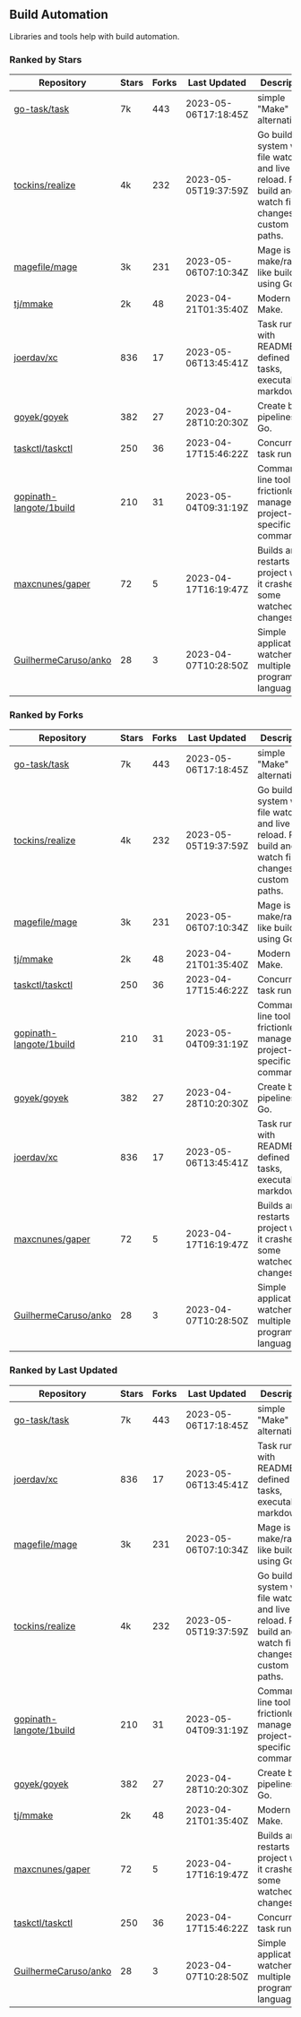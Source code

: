 ## Build Automation

Libraries and tools help with build automation.

### Ranked by Stars

| Repository | Stars | Forks | Last Updated | Description | 
|------------|-------|-------|--------------|-------------|
| [go-task/task](https://github.com/go-task/task) | 7k | 443 | 2023-05-06T17:18:45Z |  simple "Make" alternative. |
| [tockins/realize](https://github.com/tockins/realize) | 4k | 232 | 2023-05-05T19:37:59Z |  Go build a system with file watchers and live to reload. Run, build and watch file changes with custom paths. |
| [magefile/mage](https://github.com/magefile/mage) | 3k | 231 | 2023-05-06T07:10:34Z |  Mage is a make/rake-like build tool using Go. |
| [tj/mmake](https://github.com/tj/mmake) | 2k | 48 | 2023-04-21T01:35:40Z |  Modern Make. |
| [joerdav/xc](https://github.com/joerdav/xc) | 836 | 17 | 2023-05-06T13:45:41Z |  Task runner with README.md defined tasks, executable markdown. |
| [goyek/goyek](https://github.com/goyek/goyek) | 382 | 27 | 2023-04-28T10:20:30Z |  Create build pipelines in Go. |
| [taskctl/taskctl](https://github.com/taskctl/taskctl) | 250 | 36 | 2023-04-17T15:46:22Z |  Concurrent task runner. |
| [gopinath-langote/1build](https://github.com/gopinath-langote/1build) | 210 | 31 | 2023-05-04T09:31:19Z |  Command line tool to frictionlessly manage project-specific commands. |
| [maxcnunes/gaper](https://github.com/maxcnunes/gaper) | 72 | 5 | 2023-04-17T16:19:47Z |  Builds and restarts a Go project when it crashes or some watched file changes. |
| [GuilhermeCaruso/anko](https://github.com/GuilhermeCaruso/anko) | 28 | 3 | 2023-04-07T10:28:50Z |  Simple application watcher for multiple programming languages. |

### Ranked by Forks

| Repository | Stars | Forks | Last Updated | Description | 
|------------|-------|-------|--------------|-------------|
| [go-task/task](https://github.com/go-task/task) | 7k | 443 | 2023-05-06T17:18:45Z |  simple "Make" alternative. |
| [tockins/realize](https://github.com/tockins/realize) | 4k | 232 | 2023-05-05T19:37:59Z |  Go build a system with file watchers and live to reload. Run, build and watch file changes with custom paths. |
| [magefile/mage](https://github.com/magefile/mage) | 3k | 231 | 2023-05-06T07:10:34Z |  Mage is a make/rake-like build tool using Go. |
| [tj/mmake](https://github.com/tj/mmake) | 2k | 48 | 2023-04-21T01:35:40Z |  Modern Make. |
| [taskctl/taskctl](https://github.com/taskctl/taskctl) | 250 | 36 | 2023-04-17T15:46:22Z |  Concurrent task runner. |
| [gopinath-langote/1build](https://github.com/gopinath-langote/1build) | 210 | 31 | 2023-05-04T09:31:19Z |  Command line tool to frictionlessly manage project-specific commands. |
| [goyek/goyek](https://github.com/goyek/goyek) | 382 | 27 | 2023-04-28T10:20:30Z |  Create build pipelines in Go. |
| [joerdav/xc](https://github.com/joerdav/xc) | 836 | 17 | 2023-05-06T13:45:41Z |  Task runner with README.md defined tasks, executable markdown. |
| [maxcnunes/gaper](https://github.com/maxcnunes/gaper) | 72 | 5 | 2023-04-17T16:19:47Z |  Builds and restarts a Go project when it crashes or some watched file changes. |
| [GuilhermeCaruso/anko](https://github.com/GuilhermeCaruso/anko) | 28 | 3 | 2023-04-07T10:28:50Z |  Simple application watcher for multiple programming languages. |

### Ranked by Last Updated

| Repository | Stars | Forks | Last Updated | Description | 
|------------|-------|-------|--------------|-------------|
| [go-task/task](https://github.com/go-task/task) | 7k | 443 | 2023-05-06T17:18:45Z |  simple "Make" alternative. |
| [joerdav/xc](https://github.com/joerdav/xc) | 836 | 17 | 2023-05-06T13:45:41Z |  Task runner with README.md defined tasks, executable markdown. |
| [magefile/mage](https://github.com/magefile/mage) | 3k | 231 | 2023-05-06T07:10:34Z |  Mage is a make/rake-like build tool using Go. |
| [tockins/realize](https://github.com/tockins/realize) | 4k | 232 | 2023-05-05T19:37:59Z |  Go build a system with file watchers and live to reload. Run, build and watch file changes with custom paths. |
| [gopinath-langote/1build](https://github.com/gopinath-langote/1build) | 210 | 31 | 2023-05-04T09:31:19Z |  Command line tool to frictionlessly manage project-specific commands. |
| [goyek/goyek](https://github.com/goyek/goyek) | 382 | 27 | 2023-04-28T10:20:30Z |  Create build pipelines in Go. |
| [tj/mmake](https://github.com/tj/mmake) | 2k | 48 | 2023-04-21T01:35:40Z |  Modern Make. |
| [maxcnunes/gaper](https://github.com/maxcnunes/gaper) | 72 | 5 | 2023-04-17T16:19:47Z |  Builds and restarts a Go project when it crashes or some watched file changes. |
| [taskctl/taskctl](https://github.com/taskctl/taskctl) | 250 | 36 | 2023-04-17T15:46:22Z |  Concurrent task runner. |
| [GuilhermeCaruso/anko](https://github.com/GuilhermeCaruso/anko) | 28 | 3 | 2023-04-07T10:28:50Z |  Simple application watcher for multiple programming languages. |

